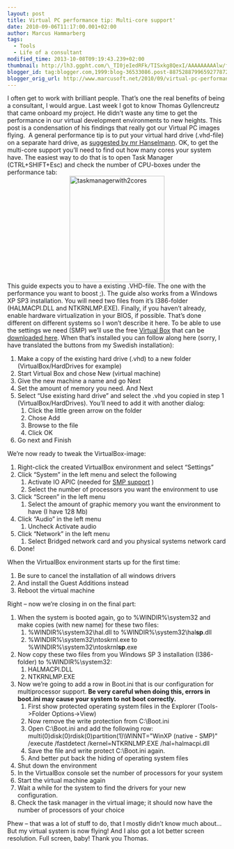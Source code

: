 ```yaml
---
layout: post
title: Virtual PC performance tip: Multi-core support'
date: 2010-09-06T11:17:00.001+02:00
author: Marcus Hammarberg
tags:
  - Tools
  - Life of a consultant
modified_time: 2013-10-08T09:19:43.239+02:00
thumbnail: http://lh3.ggpht.com/\_TI0jeIedRFk/TISxkg8QexI/AAAAAAAAAlw/f0yoCKtF7YY/s72-c/taskmanagerwith2cores_thumb.jpg?imgmax=800
blogger_id: tag:blogger.com,1999:blog-36533086.post-8875288799659277872
blogger_orig_url: http://www.marcusoft.net/2010/09/virtual-pc-performance-tip-multi-core.html
---
```



<div dir="ltr" style="text-align: left;" trbidi="on">

I often get to work with brilliant people. That’s one the real benefits
of being a consultant, I would argue. Last week I got to know Thomas
Gyllencreutz that came onboard my project. He didn’t waste any time to
get the performance in our virtual development environments to new
heights. This post is a condensation of his findings that really got our
Virtual PC images flying. 
A general performance tip is to put your virtual hard drive (.vhd-file)
on a separate hard drive, as <a
href="http://www.hanselman.com/blog/VMPerformanceChecklistBeforeYouComplainThatYourVirtualMachineIsSlow.aspx"
target="_blank">suggested by mr Hanselmann</a>.
OK, to get the multi-core support you’ll need to find out how many cores
your system have. The easiest way to do that is to open Task Manager
(CTRL+SHIFT+Esc) and check the number of CPU-boxes under the performance
tab:
[<img
src="http://lh3.ggpht.com/_TI0jeIedRFk/TISxkg8QexI/AAAAAAAAAlw/f0yoCKtF7YY/taskmanagerwith2cores_thumb.jpg?imgmax=800"
title="taskmanagerwith2cores" data-border="0"
style="border-bottom-width: 0px; border-left-width: 0px; border-right-width: 0px; border-top-width: 0px; display: block; float: none; margin-left: auto; margin-right: auto;"
width="218" height="244" alt="taskmanagerwith2cores" />](http://lh3.ggpht.com/_TI0jeIedRFk/TISxkNZ28wI/AAAAAAAAAls/6TLk7gxM058/s1600-h/taskmanagerwith2cores%5B2%5D.jpg)
This guide expects you to have a existing .VHD-file. The one with the
performance you want to boost ;). The guide also works from a Windows XP
SP3 installation. You will need two files from it’s I386-folder
(HALMACPI.DLL and NTKRNLMP.EXE).
Finally, if you haven’t already, enable hardware virtualization in your
BIOS, if possible. That’s done different on different systems so I won’t
describe it here.
To be able to use the settings we need (SMP) we’ll use the free
<a href="http://www.virtualbox.org/" target="_blank">Virtual Box</a>
that can be <a href="http://www.virtualbox.org/wiki/Downloads"
target="_blank">downloaded here</a>. When that’s installed you can
follow along here (sorry, I have translated the buttons from my Swedish
installation):

1.  Make a copy of the existing hard drive (.vhd) to a new folder
    (VirtualBox/HardDrives for example)
2.  Start Virtual Box and chose New (virtual machine)
3.  Give the new machine a name and go Next
4.  Set the amount of memory you need. And Next
5.  Select “Use existing hard drive” and select the .vhd you copied in
    step 1 (VirtualBox/HardDrives). You’ll need to add it with another
    dialog:
    1.  Click the little green arrow on the folder
    2.  Chose Add
    3.  Browse to the file
    4.  Click OK
6.  Go next and Finish

We’re now ready to tweak the VirtualBox-image:

1.  Right-click the created VirtualBox environment and select “Settings”
2.  Click “System” in the left menu and select the following
    1.  Activate IO APIC (needed for
        <a href="http://en.wikipedia.org/wiki/Symmetric_Multi-Processing"
        target="_blank">SMP support</a> )
    2.  Select the number of processors you want the environment to use
3.  Click “Screen” in the left menu
    1.  Select the amount of graphic memory you want the environment to
        have (I have 128 Mb)
4.  Click “Audio” in the left menu
    1.  Uncheck Activate audio
5.  Click “Network” in the left menu
    1.  Select Bridged network card and you physical systems network
        card
6.  Done!

When the VirtualBox environment starts up for the first time:

1.  Be sure to cancel the installation of all windows drivers
2.  And install the Guest Additions instead
3.  Reboot the virtual machine

Right – now we’re closing in on the final part:

1.  When the system is booted again, go to %WINDIR%\system32 and make
    copies (with new name) for these two files:
    1.  %WINDIR%\system32\hal.dll to %WINDIR%\system32\hal**sp**.dll
    2.  %WINDIR%\system32\ntoskrnl.exe to
        %WINDIR%\system32\ntoskrnl**sp**.exe
2.  Now copy these two files from you Windows SP 3 installation
    (I386-folder) to %WINDIR%\system32:
    1.  HALMACPI.DLL
    2.  NTKRNLMP.EXE
3.  Now we’re going to add a row in Boot.ini that is our configuration
    for multiprocessor support. **Be very careful when doing this,
    errors in boot.ini may cause your system to not boot correctly.**
    1.  First show protected operating system files in the Explorer
        (Tools-\>Folder Options-\>View)
    2.  Now remove the write protection from C:\Boot.ini
    3.  Open C:\Boot.ini and add the following row:
       multi(0)disk(0)rdisk(0)partition(1)\WINNT="WinXP (native - SMP)"
        /execute /fastdetect /kernel=NTKRNLMP.EXE /hal=halmacpi.dll
    4.  Save the file and write protect C:\Boot.ini again.
    5.  And better put back the hiding of operating system files
4.  Shut down the environment
5.  In the VirtualBox console set the number of processors for your
    system
6.  Start the virtual machine again
7.  Wait a while for the system to find the drivers for your new
    configuration.
8.  Check the task manager in the virtual image; it should now have the
    number of processors of your choice

Phew – that was a lot of stuff to do, that I mostly didn’t know much
about… But my virtual system is now flying! And I also got a lot better
screen resolution. Full screen, baby!
Thank you Thomas.

</div>
